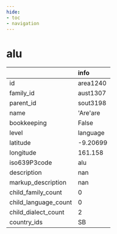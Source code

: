```yaml
---
hide:
- toc
- navigation
---
```

# alu
|                      | info     |
|:---------------------|:---------|
| id                   | area1240 |
| family_id            | aust1307 |
| parent_id            | sout3198 |
| name                 | 'Are'are |
| bookkeeping          | False    |
| level                | language |
| latitude             | -9.20699 |
| longitude            | 161.158  |
| iso639P3code         | alu      |
| description          | nan      |
| markup_description   | nan      |
| child_family_count   | 0        |
| child_language_count | 0        |
| child_dialect_count  | 2        |
| country_ids          | SB       |